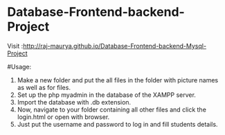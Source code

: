 # Database-Frontend-backend-Project

Visit :http://raj-maurya.github.io/Database-Frontend-backend-Mysql-Project

#Usage:

1. Make a new folder and put the all files in the folder with picture names as well as for files.
2. Set up the php myadmin in the database of the XAMPP server.
3. Import the database with  .db extension.
4. Now, navigate to your folder containing all other files and click the login.html or open with browser. 
5. Just put the username and password to log in and fill students details. 
